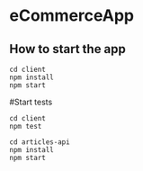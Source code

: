 # eCommerceApp
## How to start the app

```
cd client
npm install
npm start
```

#Start tests
```
cd client
npm test
```

```
cd articles-api
npm install
npm start
```


